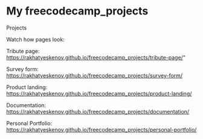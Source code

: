 # My freecodecamp_projects
Projects

Watch how pages look:

Tribute page:
https://rakhatyeskenov.github.io/freecodecamp_projects/tribute-page/"

Survey form:
https://rakhatyeskenov.github.io/freecodecamp_projects/survey-form/

Product landing:
https://rakhatyeskenov.github.io/freecodecamp_projects/product-landing/

Documentation:
https://rakhatyeskenov.github.io/freecodecamp_projects/documentation/

Personal Portfolio:
https://rakhatyeskenov.github.io/freecodecamp_projects/personal-portfolio/
